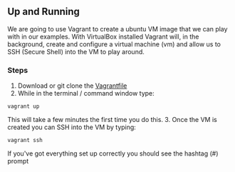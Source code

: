 ## Up and Running

We are going to use Vagrant to create a ubuntu VM image that we can play with in our examples.  With VirtualBox installed Vagrant will, in the background, create and configure a virtual machine (vm) and allow us to SSH (Secure Shell) into the VM to play around.

### Steps
1. Download or git clone the [Vagrantfile](Vagrantfile)
2. While in the terminal / command window type:
```
vagrant up
```
This will take a few minutes the first time you do this.
3. Once the VM is created you can SSH into the VM by typing:
```
vagrant ssh
```
If you've got everything set up correctly you should see the hashtag (#) prompt
